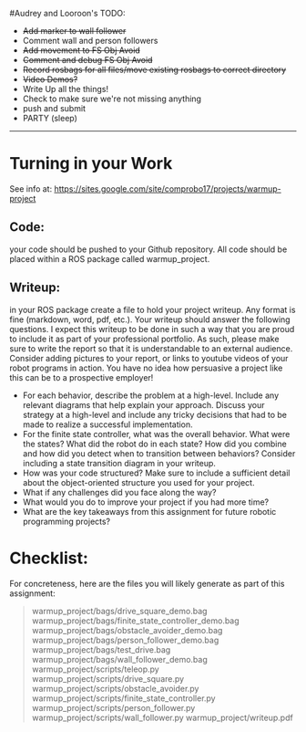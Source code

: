 #Audrey and Looroon's TODO:
- ~~Add marker to wall follower~~
- Comment wall and person followers
- ~~Add movement to FS Obj Avoid~~
- ~~Comment and debug FS Obj Avoid~~
- ~~Record rosbags for all files/move existing rosbags to correct directory~~
- ~~Video Demos?~~
- Write Up all the things!
- Check to make sure we're not missing anything
- push and submit
- PARTY (sleep)

--- 

# Turning in your Work
See info at: https://sites.google.com/site/comprobo17/projects/warmup-project

## Code: 
your code should be pushed to your Github repository. All code should be placed within a ROS package called warmup_project.

## Writeup: 
in your ROS package create a file to hold your project writeup. Any format is fine (markdown, word, pdf, etc.). Your writeup should answer the following questions.  I expect this writeup to be done in such a way that you are proud to include it as part of your professional portfolio.  As such, please make sure to write the report so that it is understandable to an external audience.  Consider adding pictures to your report, or links to youtube videos of your robot programs in action.  You have no idea how persuasive a project like this can be to a prospective employer!
- For each behavior, describe the problem at a high-level.  Include any relevant diagrams that help explain your approach.  Discuss your strategy at a high-level and include any tricky decisions that had to be made to realize a successful implementation.
- For the finite state controller, what was the overall behavior.  What were the states? What did the robot do in each state? How did you combine and how did you detect when to transition between behaviors?  Consider including a state transition diagram in your writeup.
- How was your code structured?  Make sure to include a sufficient detail about the object-oriented structure you used for your project.
- What if any challenges did you face along the way? 
- What would you do to improve your project if you had more time? 
- What are the key takeaways from this assignment for future robotic programming projects?

# Checklist:
For concreteness, here are the files you will likely generate as part of this assignment:

>warmup_project/bags/drive_square_demo.bag
>warmup_project/bags/finite_state_controller_demo.bag
>warmup_project/bags/obstacle_avoider_demo.bag
>warmup_project/bags/person_follower_demo.bag
>warmup_project/bags/test_drive.bag
>warmup_project/bags/wall_follower_demo.bag
>warmup_project/scripts/teleop.py
>warmup_project/scripts/drive_square.py
>warmup_project/scripts/obstacle_avoider.py
>warmup_project/scripts/finite_state_controller.py
>warmup_project/scripts/person_follower.py
>warmup_project/scripts/wall_follower.py
>warmup_project/writeup.pdf

